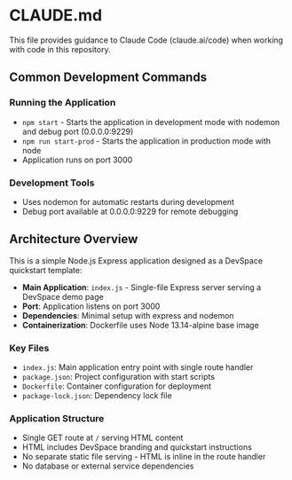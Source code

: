 # CLAUDE.md

This file provides guidance to Claude Code (claude.ai/code) when working with code in this repository.

## Common Development Commands

### Running the Application
- `npm start` - Starts the application in development mode with nodemon and debug port (0.0.0.0:9229)
- `npm run start-prod` - Starts the application in production mode with node
- Application runs on port 3000

### Development Tools
- Uses nodemon for automatic restarts during development
- Debug port available at 0.0.0.0:9229 for remote debugging

## Architecture Overview

This is a simple Node.js Express application designed as a DevSpace quickstart template:

- **Main Application**: `index.js` - Single-file Express server serving a DevSpace demo page
- **Port**: Application listens on port 3000
- **Dependencies**: Minimal setup with express and nodemon
- **Containerization**: Dockerfile uses Node 13.14-alpine base image

### Key Files
- `index.js`: Main application entry point with single route handler
- `package.json`: Project configuration with start scripts
- `Dockerfile`: Container configuration for deployment
- `package-lock.json`: Dependency lock file

### Application Structure
- Single GET route at `/` serving HTML content
- HTML includes DevSpace branding and quickstart instructions
- No separate static file serving - HTML is inline in the route handler
- No database or external service dependencies